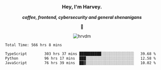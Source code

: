<div align="center">
    <h3> Hey, I'm Harvey.</h3>
    <p><i><b>coffee, frontend, cybersecurity and general shenanigans</b></i></p>
    <p>👻</p>
</div>

<p align="center">  <img src="https://komarev.com/ghpvc/?username=hrvdm&label=Views&color=252733&style=for-the-badge" alt="hrvdm" /> </p>

<!--START_SECTION:waka-->

```txt
Total Time: 566 hrs 8 mins

TypeScript        303 hrs 37 mins ██████████░░░░░░░░░░░░░░░   39.68 %
Python            96 hrs 17 mins  ███░░░░░░░░░░░░░░░░░░░░░░   12.58 %
JavaScript        76 hrs 39 mins  ██▓░░░░░░░░░░░░░░░░░░░░░░   10.02 %
```

<!--END_SECTION:waka-->
